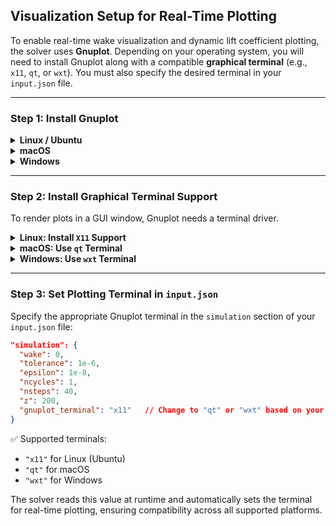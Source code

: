 ## Visualization Setup for Real-Time Plotting

To enable real-time wake visualization and dynamic lift coefficient plotting, the solver uses **Gnuplot**. Depending on your operating system, you will need to install Gnuplot along with a compatible **graphical terminal** (e.g., `x11`, `qt`, or `wxt`). You must also specify the desired terminal in your `input.json` file.

---

###  Step 1: Install Gnuplot

<details>
<summary><strong>Linux / Ubuntu</strong></summary>

```bash
sudo apt update
sudo apt install gnuplot
```

 **Test Installation:**

```bash
gnuplot
```
You should see the Gnuplot prompt:
```bash
gnuplot>
```
Type `exit` or press `Ctrl+D` to quit.
</details>

<details>
<summary><strong>macOS</strong></summary>

Install Gnuplot via **Homebrew**:

```bash
brew install gnuplot
```

 **Test Installation:**

```bash
gnuplot
```
You should see the Gnuplot prompt. Use `exit` to quit.
</details>

<details>
<summary><strong>Windows</strong></summary>

1. Download the Gnuplot installer from: [Gnuplot for Windows](http://www.gnuplot.info/download.html)
2. Run the installer and follow the instructions.
3. Make sure to **check the box** for installing with `wxt` terminal support.

 **Test Installation:**

Open **Command Prompt** and type:
```cmd
gnuplot
```
You should enter the Gnuplot terminal.
</details>

---

###  Step 2: Install Graphical Terminal Support

To render plots in a GUI window, Gnuplot needs a terminal driver.

<details>
<summary><strong>Linux: Install <code>X11</code> Support</strong></summary>

```bash
sudo apt install x11-apps
```

 **Verify Installation:**

```bash
xeyes  # Opens a small window with moving eyes (test for X11)
```

Also test in Gnuplot:

```bash
gnuplot
set terminal x11
```

If this fails, try installing with:

```bash
sudo apt install gnuplot-x11
```
</details>

<details>
<summary><strong>macOS: Use <code>qt</code> Terminal</strong></summary>

Gnuplot installed via Homebrew includes `qt` support by default.

 **Verify Terminal:**

```bash
gnuplot
set terminal qt
```

If this works without error, you're good to go.
</details>

<details>
<summary><strong>Windows: Use <code>wxt</code> Terminal</strong></summary>

The Windows version of Gnuplot typically supports `wxt` by default.

 **Verify Terminal:**

```cmd
gnuplot
set terminal wxt
```

If no error occurs, you're all set.
</details>

---

###  Step 3: Set Plotting Terminal in `input.json`

Specify the appropriate Gnuplot terminal in the `simulation` section of your `input.json` file:

```json
"simulation": {
  "wake": 0,
  "tolerance": 1e-6,
  "epsilon": 1e-8,
  "ncycles": 1,
  "nsteps": 40,
  "z": 200,
  "gnuplot_terminal": "x11"   // Change to "qt" or "wxt" based on your OS
}
```

✅ Supported terminals:
- `"x11"` for Linux (Ubuntu)
- `"qt"` for macOS
- `"wxt"` for Windows

The solver reads this value at runtime and automatically sets the terminal for real-time plotting, ensuring compatibility across all supported platforms.

